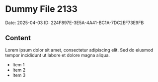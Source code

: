 # Dummy File 2133

Date: 2025-04-03
ID: 224F897E-3E5A-4A41-BC1A-7DC2EF73E9FB

## Content

Lorem ipsum dolor sit amet, consectetur adipiscing elit.
Sed do eiusmod tempor incididunt ut labore et dolore magna aliqua.

* Item 1
* Item 2
* Item 3

